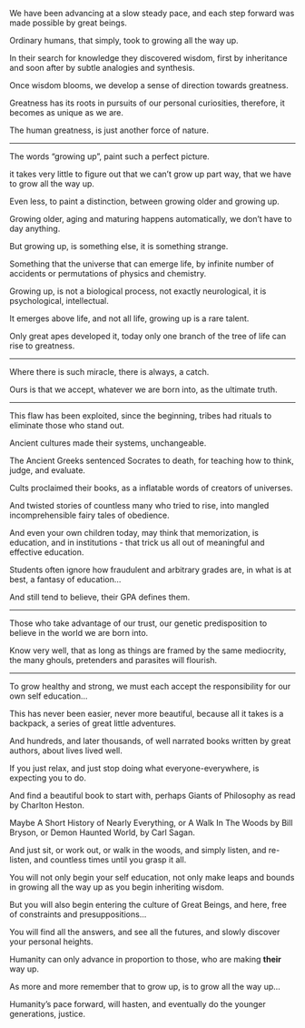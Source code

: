 We have been advancing at a slow steady pace,
and each step forward was made possible by great beings.

Ordinary humans, that simply,
took to growing all the way up.

In their search for knowledge they discovered wisdom,
first by inheritance and soon after by subtle analogies and synthesis.

Once wisdom blooms,
we develop a sense of direction towards greatness.

Greatness has its roots in pursuits of our personal curiosities,
therefore, it becomes as unique as we are.

The human greatness,
is just another force of nature.

---

The words “growing up”,
paint such a perfect picture.

it takes very little to figure out that we can’t grow up part way,
that we have to grow all the way up.

Even less, to paint a distinction,
between growing older and growing up.

Growing older, aging and maturing happens automatically,
we don’t have to day anything.

But growing up, is something else,
it is something strange.

Something that the universe that can emerge life,
by infinite number of accidents or permutations of physics and chemistry.

Growing up, is not a biological process, not exactly neurological,
it is psychological, intellectual.

It emerges above life,
and not all life, growing up is a rare talent.

Only great apes developed it,
today only one branch of the tree of life can rise to greatness.

---

Where there is such miracle,
there is always, a catch.

Ours is that we accept,
whatever we are born into, as the ultimate truth.

---

This flaw has been exploited, since the beginning,
tribes had rituals to eliminate those who stand out.

Ancient cultures made their systems,
unchangeable.

The Ancient Greeks sentenced Socrates to death,
for teaching how to think, judge, and evaluate.

Cults proclaimed their books,
as a inflatable words of creators of universes.

And twisted stories of countless many who tried to rise,
into mangled incomprehensible fairy tales of obedience.

And even your own children today, may think that memorization, is education,
and in institutions - that trick us all out of meaningful and effective education.

Students often ignore how fraudulent and arbitrary grades are,
in what is at best, a fantasy of education…

And still tend to believe,
their GPA defines them.

---

Those who take advantage of our trust,
our genetic predisposition to believe in the world we are born into.

Know very well, that as long as things are framed by the same mediocrity,
the many ghouls, pretenders and parasites will flourish.

---

To grow healthy and strong,
we must each accept the responsibility for our own self education…

This has never been easier, never more beautiful,
because all it takes is a backpack, a series of great little adventures.

And hundreds, and later thousands,
of well narrated books written by great authors, about lives lived well.

If you just relax, and just stop doing what everyone-everywhere,
is expecting you to do.

And find a beautiful book to start with,
perhaps Giants of Philosophy as read by Charlton Heston.

Maybe A Short History of Nearly Everything, or A Walk In The Woods by Bill Bryson,
or Demon Haunted World, by Carl Sagan.

And just sit, or work out, or walk in the woods,
and simply listen, and re-listen, and countless times until you grasp it all.

You will not only begin your self education,
not only make leaps and bounds in growing all the way up as you begin inheriting wisdom.

But you will also begin entering the culture of Great Beings,
and here, free of constraints and presuppositions...

You will find all the answers, and see all the futures,
and slowly discover your personal heights.

Humanity can only advance in proportion to those,
who are making __their__ way up.

As more and more remember that to grow up,
is to grow all the way up…

Humanity’s pace forward, will hasten,
and eventually do the younger generations, justice.
